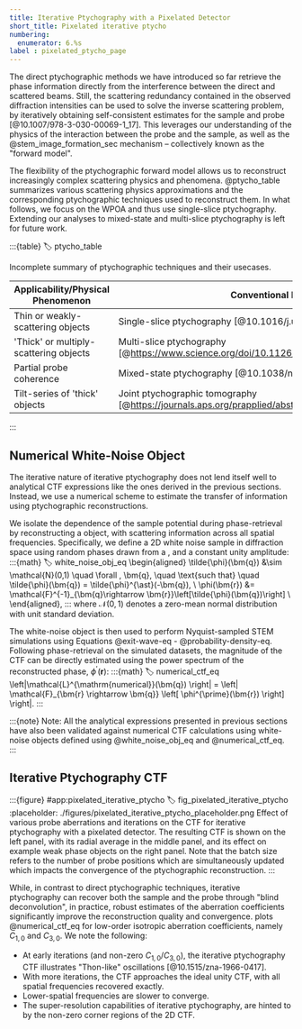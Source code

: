 ```yaml
---
title: Iterative Ptychography with a Pixelated Detector
short_title: Pixelated iterative ptycho
numbering:
  enumerator: 6.%s
label : pixelated_ptycho_page
---
```


The direct ptychographic methods we have introduced so far retrieve the phase information directly from the interference between the direct and scattered beams.
Still, the scattering redundancy contained in the observed diffraction intensities can be used to solve the inverse scattering problem, by iteratively obtaining self-consistent estimates for the sample and probe [@10.1007/978-3-030-00069-1_17].
This leverages our understanding of the physics of the interaction between the probe and the sample, as well as the @stem_image_formation_sec mechanism &ndash; collectively known as the "forward model".

The flexibility of the ptychographic forward model allows us to reconstruct increasingly complex scattering physics and phenomena.
@ptycho_table summarizes various scattering physics approximations and the corresponding ptychographic techniques used to reconstruct them.
In what follows, we focus on the WPOA and thus use single-slice ptychography.
Extending our analyses to mixed-state and multi-slice ptychography is left for future work.

:::{table}
:label: ptycho_table

Incomplete summary of ptychographic techniques and their usecases.

| **Applicability/Physical Phenomenon**  | **Conventional Name/Reference**                              |
| -------------------------------------- | ------------------------------------------------------------ |
| Thin or weakly-scattering objects      | Single-slice ptychography [@10.1016/j.ultramic.2009.05.012] |
| 'Thick' or multiply-scattering objects | Multi-slice ptychography [@https://www.science.org/doi/10.1126/science.abg2533] |
| Partial probe coherence                | Mixed-state ptychography [@10.1038/nature11806] |
| Tilt-series of 'thick' objects         | Joint ptychographic tomography [@https://journals.aps.org/prapplied/abstract/10.1103/PhysRevApplied.19.054062] |

:::

## Numerical White-Noise Object

The iterative nature of iterative ptychography does not lend itself well to analytical CTF expressions like the ones derived in the previous sections.
Instead, we use a numerical scheme to estimate the transfer of information using ptychographic reconstructions.

We isolate the dependence of the sample potential during phase-retrieval by reconstructing a [](wiki:White_noise) object, with scattering information across all spatial frequencies.
Specifically, we define a 2D white noise sample in diffraction space using random phases drawn from a [](wiki:Normal_distribution), and a constant unity amplitude:
:::{math}
:label: white_noise_obj_eq
\begin{aligned}
\tilde{\phi}(\bm{q}) &\sim \mathcal{N}(0,1) \quad \forall \, \bm{q}, \quad \text{such that} \quad \tilde{\phi}(\bm{q}) = \tilde{\phi}^{\ast}(-\bm{q}), \\
\phi(\bm{r}) &= \mathcal{F}^{-1}_{\bm{q}\rightarrow \bm{r}}\left[\tilde{\phi}(\bm{q})\right] \\
\end{aligned},
:::
where $\mathcal{N}(0,1)$ denotes a zero-mean normal distribution with unit standard deviation.

The white-noise object is then used to perform Nyquist-sampled STEM simulations using Equations @exit-wave-eq - @probability-density-eq.
Following phase-retrieval on the simulated datasets, the magnitude of the CTF can be directly estimated using the power spectrum of the reconstructed phase, $\phi^{\prime}(\bm{r})$:
:::{math}
:label: numerical_ctf_eq
\left|\mathcal{L}^{\mathrm{numerical}}(\bm{q}) \right| = \left| \mathcal{F}_{\bm{r} \rightarrow \bm{q}} \left[ \phi^{\prime}(\bm{r}) \right] \right|.
:::

:::{note} Note:
All the analytical expressions presented in previous sections have also been validated against numerical CTF calculations using white-noise objects defined using @white_noise_obj_eq and @numerical_ctf_eq.
:::

## Iterative Ptychography CTF

:::{figure} #app:pixelated_iterative_ptycho
:label: fig_pixelated_iterative_ptycho
:placeholder: ./figures/pixelated_iterative_ptycho_placeholder.png
Effect of various probe aberrations and iterations on the CTF for iterative ptychography with a pixelated detector.
The resulting CTF is shown on the left panel, with its radial average in the middle panel, and its effect on example weak phase objects on the right panel.
Note that the batch size refers to the number of probe positions which are simultaneously updated which impacts the convergence of the ptychographic reconstruction.
:::

While, in contrast to direct ptychographic techniques, iterative ptychography can recover both the sample and the probe through "blind deconvolution", in practice, robust estimates of the aberration coefficients significantly improve the reconstruction quality and convergence.
[](#fig_pixelated_iterative_ptycho) plots @numerical_ctf_eq for low-order isotropic aberration coefficients, namely $C_{1,0}$ and $C_{3,0}$.
We note the following:

- At early iterations (and non-zero $C_{1,0}$/$C_{3,0}$), the iterative ptychography CTF illustrates "Thon-like" oscillations [@10.1515/zna-1966-0417].
- With more iterations, the CTF approaches the ideal unity CTF, with all spatial frequencies recovered exactly.
- Lower-spatial frequencies are slower to converge.
- The super-resolution capabilities of iterative ptychography, are hinted to by the non-zero corner regions of the 2D CTF.
